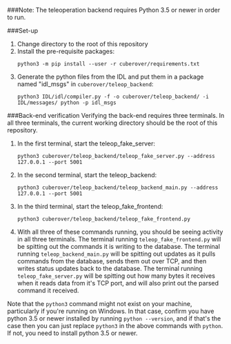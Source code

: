 ###Note: The teleoperation backend requires Python 3.5 or newer in order to run.

###Set-up
1. Change directory to the root of this repository
2. Install the pre-requisite packages:
    ```
    python3 -m pip install --user -r cuberover/requirements.txt
    ```
3. Generate the python files from the IDL and put them in a package named "idl_msgs" in `cuberover/teleop_backend`:
    ```
    python3 IDL/idl/compiler.py -f -o cuberover/teleop_backend/ -i IDL/messages/ python -p idl_msgs
    ```

###Back-end verification
Verifying the back-end requires three terminals. In all three terminals, the current working directory should be the root of this repository.
1. In the first terminal, start the teleop_fake_server:
    ```
    python3 cuberover/teleop_backend/teleop_fake_server.py --address 127.0.0.1 --port 5001
    ```
2. In the second terminal, start the teleop_backend:
    ```
    python3 cuberover/teleop_backend/teleop_backend_main.py --address 127.0.0.1 --port 5001
    ```
3. In the third terminal, start the teleop_fake_frontend:
    ```
    python3 cuberover/teleop_backend/teleop_fake_frontend.py
    ```
4. With all three of these commands running, you should be seeing activity in all three terminals. The terminal running `teleop_fake_frontend.py` will be spitting out the commands it is writing to the database. The terminal running `teleop_backend_main.py` will be spitting out updates as it pulls commands from the database, sends them out over TCP, and then writes status updates back to the database. The terminal running `teleop_fake_server.py` will be spitting out how many bytes it receives when it reads data from it's TCP port, and will also print out the parsed command it received.

Note that the `python3` command might not exist on your machine, particularly if you're running on Windows. In that case, confirm you have python 3.5 or newer installed by running `python --version`, and if that's the case then you can just replace `python3` in the above commands with `python`. If not, you need to install python 3.5 or newer.